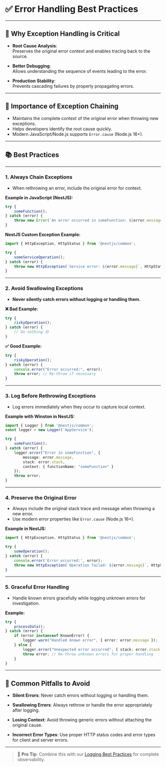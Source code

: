 
# ✅ Error Handling Best Practices

---

## 📌 Why Exception Handling is Critical

- **Root Cause Analysis**:  
  Preserves the original error context and enables tracing back to the source.

- **Better Debugging**:  
  Allows understanding the sequence of events leading to the error.

- **Production Stability**:  
  Prevents cascading failures by properly propagating errors.

---

## 📌 Importance of Exception Chaining

- Maintains the complete context of the original error when throwing new exceptions.
- Helps developers identify the root cause quickly.
- Modern JavaScript/Node.js supports `Error.cause` (Node.js 16+).

---

## 📚 Best Practices

---

### 1. Always Chain Exceptions

- When rethrowing an error, include the original error for context.

**Example in JavaScript (NestJS):**

```typescript
try {
    someFunction();
} catch (error) {
    throw new Error(`An error occurred in someFunction: ${error.message}`, { cause: error });
}
````

**NestJS Custom Exception Example:**

```typescript
import { HttpException, HttpStatus } from '@nestjs/common';

try {
    someServiceOperation();
} catch (error) {
    throw new HttpException(`Service error: ${error.message}`, HttpStatus.INTERNAL_SERVER_ERROR, { cause: error });
}
```

---

### 2. Avoid Swallowing Exceptions

* **Never silently catch errors without logging or handling them.**

**❌ Bad Example:**

```typescript
try {
    riskyOperation();
} catch (error) {
    // Do nothing 😞
}
```

**✅ Good Example:**

```typescript
try {
    riskyOperation();
} catch (error) {
    console.error("Error occurred:", error);
    throw error; // Re-throw if necessary
}
```

---

### 3. Log Before Rethrowing Exceptions

* Log errors immediately when they occur to capture local context.

**Example with Winston in NestJS:**

```typescript
import { Logger } from '@nestjs/common';
const logger = new Logger('AppService');

try {
    someFunction();
} catch (error) {
    logger.error("Error in someFunction", {
        message: error.message,
        stack: error.stack,
        context: { functionName: "someFunction" }
    });
    throw error;
}
```

---

### 4. Preserve the Original Error

* Always include the original stack trace and message when throwing a new error.
* Use modern error properties like `Error.cause` (Node.js 16+).

**Example in NestJS:**

```typescript
import { HttpException, HttpStatus } from '@nestjs/common';

try {
    someOperation();
} catch (error) {
    console.error('Error occurred:', error);
    throw new HttpException(`Operation failed: ${error.message}`, HttpStatus.INTERNAL_SERVER_ERROR, { cause: error });
}
```

---

### 5. Graceful Error Handling

* Handle known errors gracefully while logging unknown errors for investigation.

**Example:**

```typescript
try {
    processData();
} catch (error) {
    if (error instanceof KnownError) {
        logger.warn("Handled known error", { error: error.message });
    } else {
        logger.error("Unexpected error occurred", { stack: error.stack });
        throw error; // Re-throw unknown errors for proper handling
    }
}
```

---

## 🚫 Common Pitfalls to Avoid

* **Silent Errors**:
  Never catch errors without logging or handling them.

* **Swallowing Errors**:
  Always rethrow or handle the error appropriately after logging.

* **Losing Context**:
  Avoid throwing generic errors without attaching the original cause.

* **Incorrect Error Types**:
  Use proper HTTP status codes and error types for client and server errors.

---

> 📢 **Pro Tip**: Combine this with our [Logging Best Practices](./logging-best-practices.md) for complete observability.



